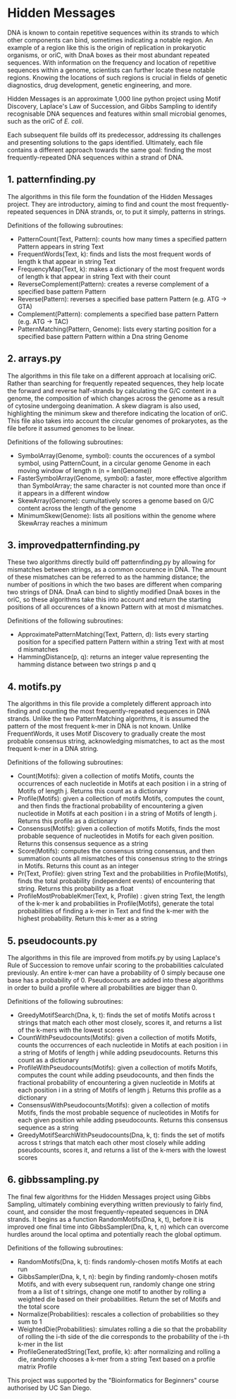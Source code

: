 # Hidden Messages

DNA is known to contain repetitive sequences within its strands to which other components can bind, sometimes indicating a notable region. An example of a region like this is the origin of replication in prokaryotic organisms, or oriC, with DnaA boxes as their most abundant repeated sequences.
With information on the frequency and location of repetitive sequences within a genome, scientists can further locate these notable regions. Knowing the locations of such regions is crucial in fields of genetic diagnostics, drug development, genetic engineering, and more.

Hidden Messages is an approximate 1,000 line python project using Motif Discovery, Laplace's Law of Succession, and Gibbs Sampling to identify recognisable DNA sequences and features within small microbial genomes, such as the oriC of *E. coli*. 

Each subsequent file builds off its predecessor, addressing its challenges and presenting solutions to the gaps identified. Ultimately, each file contains a different approach towards the same goal: finding the most frequently-repeated DNA sequences within a strand of DNA. 

## 1. patternfinding.py
The algorithms in this file form the foundation of the Hidden Messages project.
They are introductory, aiming to find and count the most frequently-repeated sequences in DNA strands, or, to put it simply, patterns in strings.

Definitions of the following subroutines:
- PatternCount(Text, Pattern): counts how many times a specified pattern Pattern appears in string Text
- FrequentWords(Text, k): finds and lists the most frequent words of length k that appear in string Text
- FrequencyMap(Text, k): makes a dictionary of the most frequent words of length k that appear in string Text with their count
- ReverseComplement(Pattern): creates a reverse complement of a specified base pattern Pattern
- Reverse(Pattern): reverses a specified base pattern Pattern (e.g. ATG -> GTA)
- Complement(Pattern): complements a specified base pattern Pattern (e.g. ATG -> TAC)
- PatternMatching(Pattern, Genome): lists every starting position for a specified base pattern Pattern within a Dna string Genome
 
## 2. arrays.py
The algorithms in this file take on a different approach at localising oriC. Rather than searching for frequently repeated sequences, they help locate the forward and reverse half-strands by calculating the G/C content in a genome, the composition of which changes across the genome as a result of cytosine undergoing deanimation. A skew diagram is also used, highlighting the minimum skew and therefore indicating the location of oriC. This file also takes into account the circular genomes of prokaryotes, as the file before it assumed genomes to be linear.

Definitions of the following subroutines:
- SymbolArray(Genome, symbol): counts the occurences of a symbol symbol, using PatternCount, in a circular genome Genome in each moving window of length n (n = len(Genome))
- FasterSymbolArray(Genome, symbol): a faster, more effective algorithm than SymbolArray; the same character is not counted more than once if it appears in a different window
- SkewArray(Genome): cumultatively scores a genome based on G/C content across the length of the genome
- MinimumSkew(Genome): lists all positions within the genome where SkewArray reaches a minimum
  
## 3. improvedpatternfinding.py
These two algorithms directly build off patternfinding.py by allowing for mismatches between strings, as a common occurence in DNA. The amount of these mismatches can be referred to as the hamming distance; the number of positions in which the two bases are different when comparing two strings of DNA. DnaA can bind to slightly modified DnaA boxes in the oriC, so these algorithms take this into account and return the starting positions of all occurences of a known Pattern with at most d mismatches.

Definitions of the following subroutines:
- ApproximatePatternMatching(Text, Pattern, d): lists every starting position for a specified pattern Pattern within a string Text with at most d mismatches
- HammingDistance(p, q): returns an integer value representing the hamming distance between two strings p and q

## 4. motifs.py
The algorithms in this file provide a completely different approach into finding and counting the most frequently-repeated sequences in DNA strands. Unlike the two PatternMatching algorithms, it is assumed the pattern of the most frequent k-mer in DNA is not known. Unlike FrequentWords, it uses Motif Discovery to gradually create the most probable consensus string, acknowledging mismatches, to act as the most frequent k-mer in a DNA string.

Definitions of the following subroutines:
- Count(Motifs): given a collection of motifs Motifs, counts the occurrences of each nucleotide in Motifs at each position i in a string of Motifs of length j. Returns this count as a dictionary
- Profile(Motifs): given a collection of motifs Motifs, computes the count, and then finds the fractional probability of encountering a given nucleotide in Motifs at each position i in a string of Motifs of length j. Returns this profile as a dictionary
- Consensus(Motifs): given a collection of motifs Motifs, finds the most probable sequence of nucleotides in Motifs for each given position. Returns this consensus sequence as a string
- Score(Motifs): computes the consensus string consensus, and then summation counts all mismatches of this consensus string to the strings in Motifs. Returns this count as an integer
- Pr(Text, Profile): given string Text and the probabilities in Profile(Motifs), finds the total probability (independent events) of encountering that string. Returns this probability as a float
- ProfileMostProbableKmer(Text, k, Profile) : given string Text, the length of the k-mer k and probabilities in Profile(Motifs), generate the total probabilities of finding a k-mer in Text and find the k-mer with the highest probability. Return this k-mer as a string

## 5. pseudocounts.py
The algorithms in this file are improved from motifs.py by using Laplace's Rule of Succession to remove unfair scoring to the probabilities calculated previously. An entire k-mer can have a probability of 0 simply because one base has a probability of 0. Pseudocounts are added into these algorithms in order to build a profile where all probabilities are bigger than 0. 

Definitions of the following subroutines:
- GreedyMotifSearch(Dna, k, t): finds the set of motifs Motifs across t strings that match each other most closely, scores it, and returns a list of the k-mers with the lowest scores
- CountWithPseudocounts(Motifs): given a collection of motifs Motifs, counts the occurrences of each nucleotide in Motifs at each position i in a string of Motifs of length j while adding pseudocounts. Returns this count as a dictionary
- ProfileWithPseudocounts(Motifs): given a collection of motifs Motifs, computes the count while adding pseudocounts, and then finds the fractional probability of encountering a given nucleotide in Motifs at each position i in a string of Motifs of length j. Returns this profile as a dictionary
- ConsensusWithPseudocounts(Motifs): given a collection of motifs Motifs, finds the most probable sequence of nucleotides in Motifs for each given position while adding pseudocounts. Returns this consensus sequence as a string
- GreedyMotifSearchWithPseudocounts(Dna, k, t): finds the set of motifs across t strings that match each other most closely while adding pseudocounts, scores it, and returns a list of the k-mers with the lowest scores

## 6. gibbssampling.py
The final few algorithms for the Hidden Messages project using Gibbs Sampling, ultimately combining everything written previously to fairly find, count, and consider the most frequently-repeated sequences in DNA strands. It begins as a function RandomMotifs(Dna, k, t), before it is improved one final time into GibbsSampler(Dna, k, t, n) which can overcome hurdles around the local optima and potentially reach the global optimum.

Definitions of the following subroutines:
- RandomMotifs(Dna, k, t): finds randomly-chosen motifs Motifs at each run
- GibbsSampler(Dna, k, t, n): begin by finding randomly-chosen motifs Motifs, and with every subsequent run, randomly change one string from a a list of t sitrings, change one motif to another by rolling a weighted die based on their probabilities. Return the set of Motifs and the total score
- Normalize(Probabilities): rescales a collection of probabilities so they sum to 1
- WeightedDie(Probabilities): simulates rolling a die so that the probability of rolling the i-th side of the die corresponds to the probability of the i-th k-mer in the list
- ProfileGeneratedString(Text, profile, k): after normalizing and rolling a die, randomly chooses a k-mer from a string Text based on a profile matrix Profile


This project was supported by the "Bioinformatics for Beginners" course authorised by UC San Diego.
